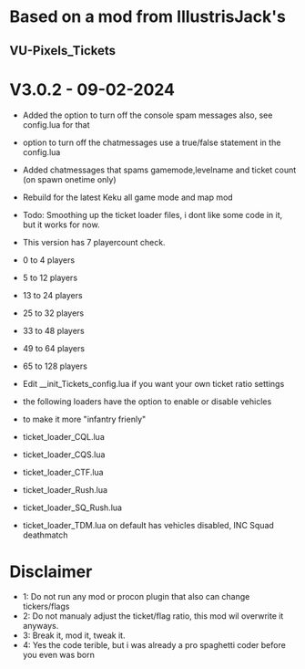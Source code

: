 # Based on a mod from IllustrisJack's
## VU-Pixels_Tickets
# V3.0.2 - 09-02-2024
- Added the option to turn off the console spam messages also, see config.lua for that
- option to turn off the chatmessages use a true/false statement in the config.lua
- Added chatmessages that spams gamemode,levelname and ticket count (on spawn onetime only)
- Rebuild for the latest Keku all game mode and map mod
- Todo: Smoothing up the ticket loader files, i dont like some code in it, but it works for now.

- This version has 7 playercount check.
-  0 to 4 players
-  5 to 12 players
-  13 to 24 players
-  25 to 32 players
-  33 to 48 players
-  49 to 64 players
-  65 to 128 players

- Edit __init_Tickets_config.lua if you want your own ticket ratio settings
- the following loaders have the option to enable or disable vehicles
- to make it more "infantry frienly"
- ticket_loader_CQL.lua
- ticket_loader_CQS.lua
- ticket_loader_CTF.lua
- ticket_loader_Rush.lua
- ticket_loader_SQ_Rush.lua

- ticket_loader_TDM.lua on default has vehicles disabled, INC Squad deathmatch

# Disclaimer
- 1: Do not run any mod or procon plugin that also can change tickers/flags
- 2: Do not manualy adjust the ticket/flag ratio, this mod wil overwrite it anyways.
- 3: Break it, mod it, tweak it.
- 4: Yes the code terible, but i was already a pro spaghetti coder before you even was born
